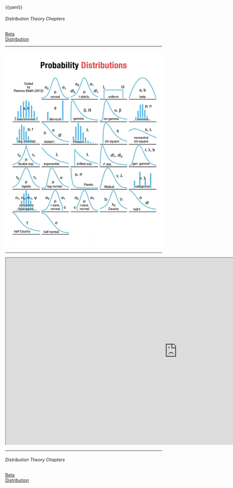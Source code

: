 {{yaml}}


<!-- _class: lead -->

###### Distribution Theory Chapters

<div class="dashboard-tiles">
  <a class="tile-link" href="math/probstats/dist/beta.html" style="--tile-bg-img:url('assets/2025-10-02-22-40-24.png');">Beta<br>Distribution</a>
</div>

---

![w:600](assets/2025-09-30-23-20-50.png)

---

<iframe src="https://www.acsu.buffalo.edu/~adamcunn/probability/probability.html", width="1100", height="600"></iframe>

---

<!-- _class: lead -->

###### Distribution Theory Chapters

<div class="dashboard-tiles">
  <a class="tile-link" href="math/probstats/dist/beta.html">Beta<br>Distribution</a>
</div>
